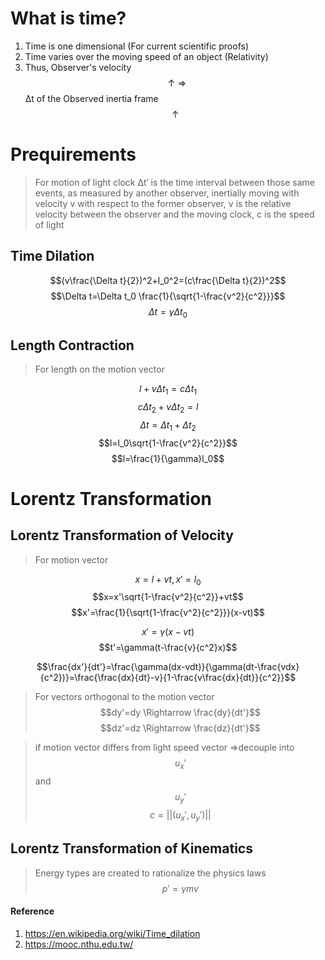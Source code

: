 # What is time?
<script src='https://cdnjs.cloudflare.com/ajax/libs/mathjax/2.7.4/MathJax.js?config=default'></script>

1. Time is one dimensional (For current scientific proofs)
2. Time varies over the moving speed of an object (Relativity)
3. Thus, Observer's velocity $$\uparrow \Rightarrow$$ Δt of the Observed inertia frame $$\uparrow$$
# Prequirements
> For motion of light clock
> Δt′ is the time interval between those same events, as measured by another observer, inertially moving with velocity v with respect to the former observer, v is the relative velocity between the observer and the moving clock, c is the speed of light

## Time Dilation

$$(v\frac{\Delta t}{2})^2+l_0^2=(c\frac{\Delta t}{2})^2$$
$$\Delta t=\Delta t_0 \frac{1}{\sqrt{1-\frac{v^2}{c^2}}}$$
$$\Delta t=\gamma \Delta t_0$$

## Length Contraction
> For length on the motion vector

$$l+v\Delta t_1=c\Delta t_1$$
$$c\Delta t_2+v\Delta t_2=l$$
$$\Delta t=\Delta t_1+\Delta t_2$$
$$l=l_0\sqrt{1-\frac{v^2}{c^2}}$$
$$l=\frac{1}{\gamma}l_0$$

# Lorentz Transformation

## Lorentz Transformation of Velocity
> For motion vector

$$x=l+vt, x'=l_0$$
$$x=x'\sqrt{1-\frac{v^2}{c^2}}+vt$$
$$x'=\frac{1}{\sqrt{1-\frac{v^2}{c^2}}}(x-vt)$$

$$x'=\gamma(x-vt)$$
$$t'=\gamma(t-\frac{v}{c^2}x)$$

$$\frac{dx'}{dt'}=\frac{\gamma(dx-vdt)}{\gamma(dt-\frac{vdx}{c^2})}=\frac{\frac{dx}{dt}-v}{1-\frac{v\frac{dx}{dt}}{c^2}}$$

> For vectors orthogonal to the motion vector
> $$dy'=dy \Rightarrow \frac{dy}{dt'}$$
> $$dz'=dz \Rightarrow \frac{dz}{dt'}$$


> if motion vector differs from light speed vector
> =>decouple into $$u_x'$$ and $$u_y'$$
> $$c=||(u_x',u_y')||$$
## Lorentz Transformation of Kinematics
> Energy types are created to rationalize the physics laws
> $$p'=\gamma mv$$

#### Reference
1. https://en.wikipedia.org/wiki/Time_dilation
2. https://mooc.nthu.edu.tw/
